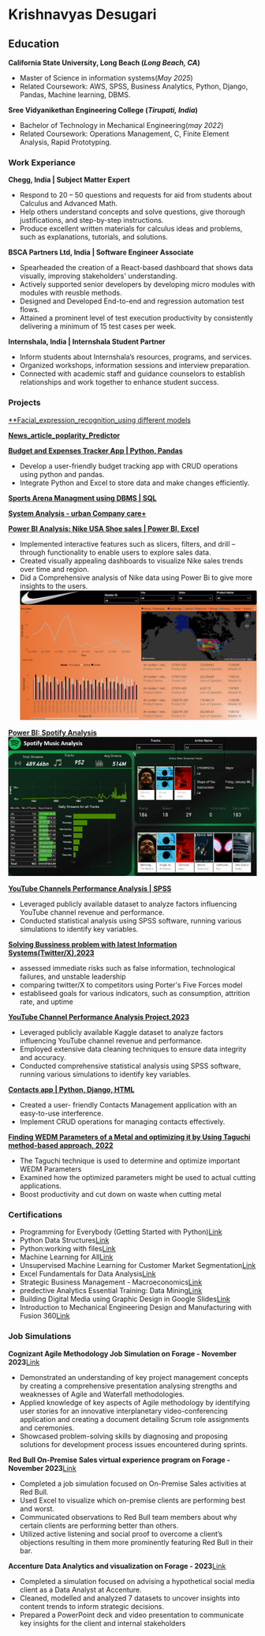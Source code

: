 # Krishnavyas Desugari

## Education

**California State University, Long Beach  (_Long Beach, CA_)**                                  
- Master of Science in information systems(_May 2025_)
- Related Coursework:  AWS, SPSS, Business Analytics, Python, Django, Pandas, Machine learning, DBMS.


**Sree Vidyanikethan Engineering College (_Tirupati, India_)**                                                                                 
- Bachelor of Technology in Mechanical Engineering(_may 2022_)                                                                                               
- Related Coursework: Operations Management, C, Finite Element Analysis, Rapid Prototyping.

### Work Experiance
**Chegg, India | Subject Matter Expert**                                                                   
- Respond to 20 – 50 questions and requests for aid from students about Calculus and Advanced Math. 
- Help others understand concepts and solve questions, give thorough justifications, and step-by-step instructions. 
- Produce excellent written materials for calculus ideas and problems, such as explanations, tutorials, and solutions.
 
**BSCA Partners Ltd, India | Software Engineer Associate**                                                                  
- Spearheaded the creation of a React-based dashboard that shows data visually, improving stakeholders' understanding. 
- Actively supported senior developers by developing micro modules with modules with reusble methods.  
- Designed and Developed End-to-end and regression automation test flows.  
- Attained a prominent level of test execution productivity by consistently delivering a minimum of 15 test cases per week.  

**Internshala, India | Internshala Student Partner**                             
- Inform students about Internshala’s resources, programs, and services. 
- Organized workshops, information sessions and interview preparation. 
- Connected with academic staff and guidance counselors to establish relationships and work together to enhance student success.

### Projects
[**Facial_expression_recognition_using different models](https://github.com/krishnavyas36/Facial_expression_rcognition)

[**News_article_poplarity_Predictor**](https://github.com/krishnavyas36/Deep_learning_structured)

[**Budget and Expenses Tracker App | Python, Pandas**](https://github.com/krishnavyas36/Budget-Tracker-and-Analysis)                 
- Develop a user-friendly budget tracking app with CRUD operations using python and pandas. 
- Integrate Python and Excel to store data and make changes efficiently. 

[**Sports Arena Managment using DBMS | SQL**](https://drive.google.com/drive/u/1/folders/1OzFrEQ8d0IOvpYSUaQazzLdPgEezApgj)

[**System Analysis - urban Company care+**](https://drive.google.com/drive/u/1/folders/1oqWYW5x6s53zfPz03LiaLL5P1Qda2jhG)


[**Power BI Analysis: Nike USA Shoe sales | Power BI, Excel**](https://drive.google.com/file/d/1ELvBN9ASRtqZV5IR_PmY7iUUQZcwv37X/view?usp=drive_link)
- Implemented interactive features such as slicers, filters, and drill – through functionality to enable users to explore sales data.  
- Created visually appealing dashboards to visualize Nike sales trends over time and region.  
- Did a Comprehensive analysis of Nike data using Power Bi to give more insights to the users.
![IMG](assets/NIke_BI.png)


[**Power BI: Spotify Analysis**](https://drive.google.com/file/d/1FiVRk6M69DaoHs8JLOyBxXeejcM1N6VU/view?usp=drive_link)
![IMG2](assets/Spotify_BI.png)

[**YouTube Channels Performance Analysis | SPSS**](https://drive.google.com/drive/folders/1-80CHnszlGmA7WXSpboFkAH8iAkZj8RR?usp=drive_link)                              
- Leveraged publicly available dataset to analyze factors influencing YouTube channel revenue and performance.  
- Conducted statistical analysis using SPSS software, running various simulations to identify key variables.  

[**Solving Bussiness problem with latest Information Systems(Twitter/X),2023**](https://drive.google.com/drive/u/1/folders/1-3MCs7x22sgpcMMvbakWq9KT3XVHmmy8)
- assessed immediate risks such as false information, technological failures, and unstable leadership
- comparing twitter/X to competitors using Porter's Five Forces model
- establiseed goals for various indicators, such as consumption, attrition rate, and uptime

[**YouTube Channel Performance Analysis Project,2023**](https://drive.google.com/drive/u/1/folders/1-80CHnszlGmA7WXSpboFkAH8iAkZj8RR)
- Leveraged publicly available Kaggle dataset to analyze factors influencing YouTube channel revenue and performance.
- Employed extensive data cleaning techniques to ensure data integrity and accuracy.
- Conducted comprehensive statistical analysis using SPSS software, running various simulations to identify key variables.

[**Contacts app | Python, Django, HTML**](https://github.com/krishnavyas36/krishnavyas_desugari01)                 
- Created a user- friendly Contacts Management application with an easy-to-use interference.  
- Implement CRUD operations for managing contacts effectively.

[**Finding WEDM Parameters of a Metal and optimizing it by Using Taguchi method-based approach, 2022**](https://drive.google.com/drive/u/1/folders/1c3jFDvADExxtOc-K4UPqD1hAe1CIKNu1)
- The Taguchi technique is used to determine and optimize important WEDM Parameters
- Examined how the optimized parameters might be used to actual cutting applications.
- Boost productivity and cut down on waste when cutting metal

### Certifications

- Programming for Everybody (Getting Started with Python)[Link](https://coursera.org/share/e63f2795f16522da33cf91bbc5d96f0c)
- Python Data Structures[Link](https://coursera.org/share/f6de3489c05f5068a360396dc139a694)
- Python:working with files[Link](https://www.linkedin.com/learning/certificates/27d104394e0ee60d3741a1a8a55ee8059fe2f4f99d724fc1303f5ea011f603be?u=42458916)
- Machine Learning for All[Link](https://coursera.org/share/f289cc6e887d947d2659a9dc3a25b0d5)
- Unsupervised Machine Learning for Customer Market Segmentation[Link](https://coursera.org/share/039fe5f1aea6fa9e054bd33a8f8b551e)
- Excel Fundamentals for Data Analysis[Link](https://coursera.org/share/390476a38d9387ca66bd6a95716291d8)
- Strategic Business Management - Macroeconomics[Link](https://krishnavyas36.github.io/account/accomplishments/?utm_source=link&utm_medium=certificate&utm_content=cert_image&utm_campaign=pdf_header_button&utm_product=course)
- predective Analytics Essential Training: Data Mining[Link](https://www.linkedin.com/learning/certificates/d762c898feca6637689d03f4139ca23c1af913f37f51fd221e582375d99faa65)
- Building Digital Media using Graphic Design in Google Slides[Link](https://coursera.org/share/38b887a53f4fc4ea763b54c578cd6b30)
- Introduction to Mechanical Engineering Design and Manufacturing with Fusion 360[Link](https://coursera.org/share/5f9830969c081664077b67321b6d8f22)

### Job Simulations

**Cognizant Agile Methodology Job Simulation on Forage - November 2023**[Link](https://www.theforage.com/simulations/cognizant/agile-methodology-io6p)
- Demonstrated an understanding of key project management concepts by creating a comprehensive presentation analysing strengths and weaknesses of Agile and Waterfall methodologies.
- Applied knowledge of key aspects of Agile methodology by identifying user stories for an innovative interplanetary video-conferencing application and creating a document detailing Scrum role assignments and ceremonies.
- Showcased problem-solving skills by diagnosing and proposing solutions for development process issues encountered during sprints.

**Red Bull On-Premise Sales virtual experience program on Forage - November 2023**[Link](https://www.theforage.com/simulations/red-bull/on-premise-sales-waza)
- Completed a job simulation focused on On-Premise Sales activities at Red Bull.
- Used Excel to visualize which on-premise clients are performing best and worst.
- Communicated observations to Red Bull team members about why certain clients are performing better than others.
- Utilized active listening and social proof to overcome a client’s objections resulting in them more prominently featuring Red Bull in their bar.

**Accenture Data Analytics and visualization on Forage - 2023**[Link](https://www.theforage.com/simulations/accenture-nam/data-analytics-mmlb)
- Completed a simulation focused on advising a hypothetical social media client as a Data Analyst at Accenture.
- Cleaned, modelled and analyzed 7 datasets to uncover insights into content trends to inform strategic decisions.
- Prepared a PowerPoint deck and video presentation to communicate key insights for the client and internal stakeholders
